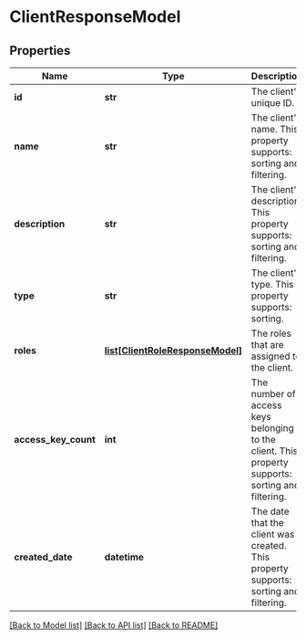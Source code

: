 # ClientResponseModel

## Properties
Name | Type | Description | Notes
------------ | ------------- | ------------- | -------------
**id** | **str** | The client&#x27;s unique ID. | [optional] 
**name** | **str** | The client&#x27;s name. This property supports: sorting and filtering. | [optional] 
**description** | **str** | The client&#x27;s description. This property supports: sorting and filtering. | [optional] 
**type** | **str** | The client&#x27;s type. This property supports: sorting. | [optional] 
**roles** | [**list[ClientRoleResponseModel]**](ClientRoleResponseModel.md) | The roles that are assigned to the client. | [optional] 
**access_key_count** | **int** | The number of access keys belonging to the client. This property supports: sorting and filtering. | [optional] 
**created_date** | **datetime** | The date that the client was created. This property supports: sorting and filtering. | [optional] 

[[Back to Model list]](../README.md#documentation-for-models) [[Back to API list]](../README.md#documentation-for-api-endpoints) [[Back to README]](../README.md)

